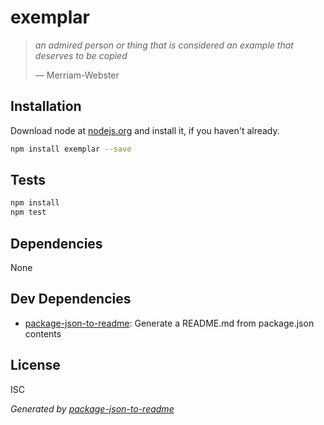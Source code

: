 # exemplar

> *an admired person or thing that is considered an example that deserves to be copied*
>
> — Merriam-Webster

## Installation

Download node at [nodejs.org](http://nodejs.org) and install it, if you haven't already.

```sh
npm install exemplar --save
```


## Tests

```sh
npm install
npm test
```

## Dependencies

None

## Dev Dependencies

- [package-json-to-readme](https://github.com/zeke/package-json-to-readme): Generate a README.md from package.json contents


## License

ISC

_Generated by [package-json-to-readme](https://github.com/zeke/package-json-to-readme)_
